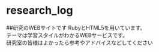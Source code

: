 # research_log

##研究のWEBサイトです
RubyとHTML5を用いています。  
テーマは学習スタイルがわかるWEBサービスです。  
研究室の皆様はよかったら参考やアドバイスなどしてください